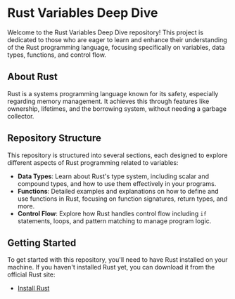 # Rust Variables Deep Dive

Welcome to the Rust Variables Deep Dive repository! This project is dedicated to those who are eager to learn and enhance their understanding of the Rust programming language, focusing specifically on variables, data types, functions, and control flow.

## About Rust

Rust is a systems programming language known for its safety, especially regarding memory management. It achieves this through features like ownership, lifetimes, and the borrowing system, without needing a garbage collector.

## Repository Structure

This repository is structured into several sections, each designed to explore different aspects of Rust programming related to variables:

- **Data Types**: Learn about Rust's type system, including scalar and compound types, and how to use them effectively in your programs.
- **Functions**: Detailed examples and explanations on how to define and use functions in Rust, focusing on function signatures, return types, and more.
- **Control Flow**: Explore how Rust handles control flow including `if` statements, loops, and pattern matching to manage program logic.

## Getting Started

To get started with this repository, you'll need to have Rust installed on your machine. If you haven't installed Rust yet, you can download it from the official Rust site:

- [Install Rust](https://www.rust-lang.org/tools/install)
